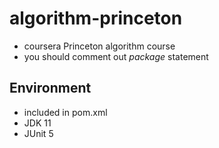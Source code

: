 # algorithm-princeton
- coursera Princeton algorithm course 
- you should comment out *package* statement

## Environment
- included in pom.xml
- JDK 11
- JUnit 5
